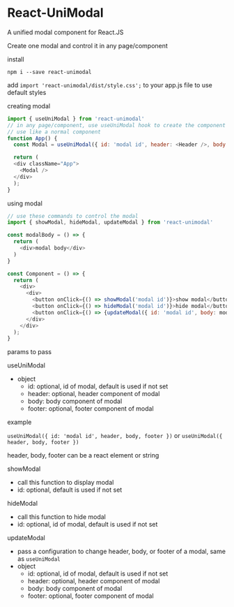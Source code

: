 # React-UniModal
A unified modal component for React.JS

Create one modal and control it in any page/component

install
```
npm i --save react-unimodal
```

add `import 'react-unimodal/dist/style.css';` to your app.js file to use default styles

creating modal
```javascript
import { useUniModal } from 'react-unimodal'
// in any page/component, use useUniModal hook to create the component
// use like a normal component
function App() {
  const Modal = useUniModal({ id: 'modal id', header: <Header />, body: <Body />, footer: <Footer /> })

  return (
  <div className="App">
    <Modal />
  </div>
  );
}
```
using modal
```javascript
// use these commands to control the modal
import { showModal, hideModal, updateModal } from 'react-unimodal'

const modalBody = () => {
  return (
    <div>modal body</div>
  )
}

const Component = () => {
  return (
    <div>
      <div>
        <button onClick={() => showModal('modal id')}>show modal</button>
        <button onClick={() => hideModal('modal id')}>hide modal</button>
        <button onClick={() => {updateModal({ id: 'modal id', body: modalBody })}}>update modal</button>
      </div>
    </div>
  );
}
```

params to pass

useUniModal
- object
  - id: optional, id of modal, default is used if not set
  - header: optional, header component of modal
  - body: body component of modal
  - footer: optional, footer component of modal

example

`useUniModal({ id: 'modal id', header, body, footer })` or `useUniModal({ header, body, footer })`

header, body, footer can be a react element or string

showModal
- call this function to display modal
- id: optional, default is used if not set

hideModal
- call this function to hide modal
- id: optional, id of modal, default is used if not set

updateModal
- pass a configuration to change header, body, or footer of a modal, same as `useUniModal`
- object
    - id: optional, id of modal, default is used if not set
    - header: optional, header component of modal
    - body: body component of modal
    - footer: optional, footer component of modal
